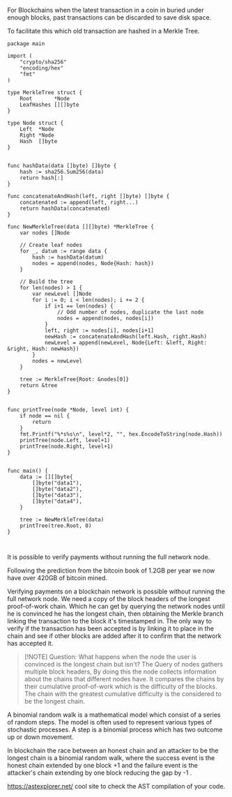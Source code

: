 For Blockchains when the latest transaction in a coin in buried under enough blocks, past transactions can be discarded to save disk space. 

To facilitate this which old transaction are hashed in a Merkle Tree. 

```
package main

import (
	"crypto/sha256"
	"encoding/hex"
	"fmt"
)

type MerkleTree struct {
	Root       *Node
	LeafHashes [][]byte
}

type Node struct {
	Left  *Node
	Right *Node
	Hash  []byte
}


func hashData(data []byte) []byte {
	hash := sha256.Sum256(data)
	return hash[:]
}

func concatenateAndHash(left, right []byte) []byte {
	concatenated := append(left, right...)
	return hashData(concatenated)
}

func NewMerkleTree(data [][]byte) *MerkleTree {
	var nodes []Node

	// Create leaf nodes
	for _, datum := range data {
		hash := hashData(datum)
		nodes = append(nodes, Node{Hash: hash})
	}

	// Build the tree
	for len(nodes) > 1 {
		var newLevel []Node
		for i := 0; i < len(nodes); i += 2 {
			if i+1 == len(nodes) {
				// Odd number of nodes, duplicate the last node
				nodes = append(nodes, nodes[i])
			}
			left, right := nodes[i], nodes[i+1]
			newHash := concatenateAndHash(left.Hash, right.Hash)
			newLevel = append(newLevel, Node{Left: &left, Right: &right, Hash: newHash})
		}
		nodes = newLevel
	}

	tree := MerkleTree{Root: &nodes[0]}
	return &tree
}


func printTree(node *Node, level int) {
	if node == nil {
		return
	}
	fmt.Printf("%*s%s\n", level*2, "", hex.EncodeToString(node.Hash))
	printTree(node.Left, level+1)
	printTree(node.Right, level+1)
}


func main() {
	data := [][]byte{
		[]byte("data1"),
		[]byte("data2"),
		[]byte("data3"),
		[]byte("data4"),
	}

	tree := NewMerkleTree(data)
	printTree(tree.Root, 0)
}



```


It is possible to verify payments without running the full network node. 

Following the prediction from the bitcoin book of 1.2GB per year we now have over 420GB of bitcoin mined.

Verifying payments on a blockchain network is possible without running the full network node. We need a copy of the block headers of the longest proof-of-work chain. Which he can get by querying the network nodes until he is convinced he has the longest chain, then obtaining the Merkle branch linking the transaction to the block it's timestamped in.  The only way to verify if the transaction has been accepted is by linking it to place in the chain and see if other blocks are added after it to confirm that the network has accepted it.



> [!NOTE] Question: What happens when the node the user is convinced is the longest chain but isn't?
> The Query of nodes gathers multiple block headers, By doing this the node collects information about the chains that different nodes have. It compares the chains by their cumulative proof-of-work which is the difficulty of the blocks. The chain with the greatest cumulative difficulty is the considered to be the longest chain.

 A binomial random walk is a mathematical model which consist of a series of random steps. The model is often used to represent various types of stochastic processes.  A step is a binomial process which has two outcome up or down movement. 

In blockchain the race between an honest chain and an attacker to be the longest chain is a binomial random walk, where the success event is the honest chain extended by one block +1 and the failure event is the attacker's chain extending by one block reducing the gap by -1 .



https://astexplorer.net/ cool site to check the AST compilation of your code. 